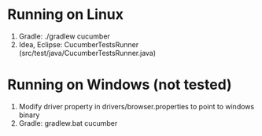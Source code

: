 # Running on Linux
1. Gradle: ./gradlew cucumber
2. Idea, Eclipse: CucumberTestsRunner (src/test/java/CucumberTestsRunner.java)
# Running on Windows (not tested)
1. Modify driver property in drivers/browser.properties to point to windows binary
2. Gradle: gradlew.bat cucumber
